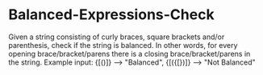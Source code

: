 # Balanced-Expressions-Check
Given a string consisting of curly braces, square brackets and/or parenthesis, check if the string is balanced. In other words, for every opening brace/bracket/parens there is a closing brace/bracket/parens in the string. Example input: {[()]} --> "Balanced",  {[({[})]} --> "Not Balanced"
